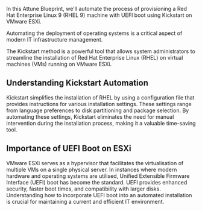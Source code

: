 In this Attune Blueprint, we'll automate the process of 
provisioning a Red Hat Enterprise Linux 9 (RHEL 9) machine with 
UEFI boot using Kickstart on VMware ESXi. 

Automating the deployment of operating systems is a critical 
aspect of modern IT infrastructure management.

The Kickstart method is a powerful tool that allows system 
administrators to streamline the installation of Red Hat 
Enterprise Linux (RHEL) on virtual machines (VMs) running on 
VMware ESXi. 

## Understanding Kickstart Automation

Kickstart simplifies the installation of RHEL by using a 
configuration file that provides instructions for various 
installation settings. These settings range from language 
preferences to disk partitioning and package selection. By 
automating these settings, Kickstart eliminates the need for 
manual intervention during the installation process, making it a 
valuable time-saving tool.

## Importance of UEFI Boot on ESXi

VMware ESXi serves as a hypervisor that facilitates the 
virtualisation of multiple VMs on a single physical server. In 
instances where modern hardware and operating systems are 
utilised, Unified Extensible Firmware Interface (UEFI) boot has 
become the standard. UEFI provides enhanced security, faster boot 
times, and compatibility with larger disks. Understanding how to 
incorporate UEFI boot into an automated installation is crucial 
for maintaining a current and efficient IT environment.
